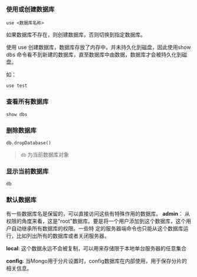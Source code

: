 ### 使用或创建数据库

```
use <数据库名称>
```

如果数据库不存在，则创建数据库，否则切换到指定数据库。

使用 use 创建数据库，数据库存放了内存中，并未持久化到磁盘，因此使用show dbs 命令看不到新建的数据库，直至数据库中由数据，数据库才会被持久化到磁盘。

如：

```
use test
```

### 查看所有数据库

```
show dbs
```

### 删除数据库

```
db.dropDatabase()
```

> `db` 为当前数据库对象

### 显示当前数据库

```
db
```

### 默认数据库

有一些数据库名是保留的，可以直接访问这些有特殊作用的数据库。
**admin**： 从权限的角度来看，这是"root"数据库。要是将一个用户添加到这个数据库，这个用户自动继承所有数据库的权限。一些特 定的服务器端命令也只能从这个数据库运行，比如列出所有的数据库或者关闭服务器。

**local**: 这个数据永远不会被复制，可以用来存储限于本地单台服务器的任意集合

**conﬁg**: 当Mongo用于分片设置时，conﬁg数据库在内部使用，用于保存分片的相关信息。

